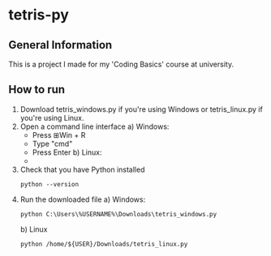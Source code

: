 # tetris-py

## General Information
This is a project I made for my 'Coding Basics' course at university.

## How to run
1. Download tetris_windows.py if you're using Windows or tetris_linux.py if you're using Linux.
2. Open a command line interface
   a) Windows:
     * Press ⊞Win + R
     * Type "cmd"
     * Press Enter
   b) Linux:
    *
3. Check that you have Python installed
   ```
   python --version
   ```
4. Run the downloaded file
   a) Windows:
   ```
   python C:\Users\%USERNAME%\Downloads\tetris_windows.py
   ```
   b) Linux
   ```
   python /home/${USER}/Downloads/tetris_linux.py
   ```
